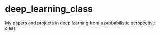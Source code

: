 # deep_learning_class
My papers and projects in deep learning from a probabilistic perspective class 
